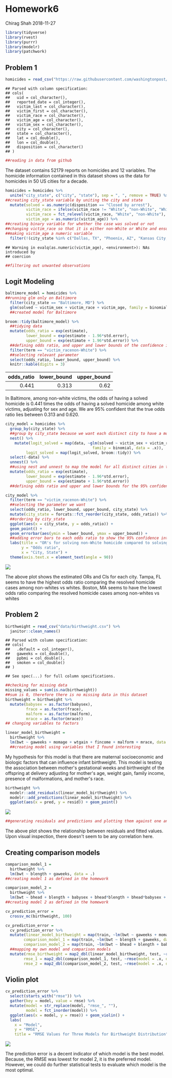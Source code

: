 Homework6
================
Chirag Shah
2018-11-27

``` r
library(tidyverse)
library(rvest)
library(purrr)
library(modelr)
library(patchwork)
```

Problem 1
---------

``` r
homicides = read_csv("https://raw.githubusercontent.com/washingtonpost/data-homicides/master/homicide-data.csv")
```

    ## Parsed with column specification:
    ## cols(
    ##   uid = col_character(),
    ##   reported_date = col_integer(),
    ##   victim_last = col_character(),
    ##   victim_first = col_character(),
    ##   victim_race = col_character(),
    ##   victim_age = col_character(),
    ##   victim_sex = col_character(),
    ##   city = col_character(),
    ##   state = col_character(),
    ##   lat = col_double(),
    ##   lon = col_double(),
    ##   disposition = col_character()
    ## )

``` r
##reading in data from github 
```

The dataset contains 52179 reports on homicides and 12 variables. The homicide information contained in this dataset shows us the data for homicides in 50 US cities for a decade.

``` r
homicides = homicides %>% 
  unite("city_state", c("city", "state"), sep = ", ", remove = TRUE) %>% 
##creating city_state variable by uniting the city and state 
  mutate(solved = as.numeric(disposition == "Closed by arrest"), 
         victim_race = ifelse(victim_race != "White", "non-White", "White"),  
         victim_race = fct_relevel(victim_race, "White", "non-White"),
         victim_age = as.numeric(victim_age)) %>% 
##creating binary variable for whether the case was solved or not
##changing victim_race so that it is either non-White or White and ensuring White is the reference group
##making victim_age a numeric variable
  filter(!(city_state %in% c("Dallas, TX", "Phoenix, AZ", "Kansas City, MO", "Tulsa, AL")))
```

    ## Warning in evalq(as.numeric(victim_age), <environment>): NAs introduced by
    ## coercion

``` r
##filtering out unwanted observations
```

Logit Modeling
--------------

``` r
baltimore_model = homicides %>% 
##running glm only on Baltimore
  filter(city_state == "Baltimore, MD") %>% 
  glm(solved ~ victim_sex + victim_race + victim_age, family = binomial, data = .)
  ##created model for Baltimore

broom::tidy(baltimore_model) %>% 
  ##tidying data
  mutate(odds_ratio = exp(estimate), 
         lower_bound = exp(estimate - 1.96*std.error), 
         upper_bound = exp(estimate + 1.96*std.error)) %>% 
  ##defining odds ratio, and upper and lower bounds of the confidence interval
  filter(term == "victim_racenon-White") %>% 
  ##selecting relevant parameter
  select(odds_ratio, lower_bound, upper_bound) %>% 
  knitr::kable(digits = 3)
```

|  odds\_ratio|  lower\_bound|  upper\_bound|
|------------:|-------------:|-------------:|
|        0.441|         0.313|          0.62|

In Baltimore, among non-white victims, the odds of having a solved homicide is 0.441 times the odds of having a solved homicide among white victims, adjusting for sex and age. We are 95% confident that the true odds ratio lies between 0.313 and 0.620.

``` r
city_model = homicides %>% 
  group_by(city_state) %>% 
  ##group by city_state because we want each distinct city to have a model
  nest() %>% 
    mutate(logit_solved = map(data, ~glm(solved ~ victim_sex + victim_race + victim_age, 
                                      family = binomial, data = .x)), 
         logit_solved = map(logit_solved, broom::tidy)) %>% 
  select(-data) %>% 
  unnest() %>% 
  ##using nest and unnest to map the model for all distinct cities in the dataset
  mutate(odds_ratio = exp(estimate), 
         lower_bound = exp(estimate - 1.96*std.error), 
         upper_bound = exp(estimate + 1.96*std.error))
  ##defining odds ratio and upper and lower bounds for the 95% confidence interval
```

``` r
city_model %>% 
  filter(term == "victim_racenon-White") %>% 
  ##selecting the parameter we want
  select(odds_ratio, lower_bound, upper_bound, city_state) %>% 
  mutate(city_state = forcats::fct_reorder(city_state, odds_ratio)) %>% 
  ##ordering by city_state
  ggplot(aes(x = city_state, y = odds_ratio)) + 
  geom_point() + 
  geom_errorbar(aes(ymin = lower_bound, ymax = upper_bound)) + 
  ##adding error bars to each odds ratio to show the 95% confidence interval for the odds ratio
  labs(title = "OR's for solving non-White homicide compared to solving a White homicide in different cities", 
       y = "Odds ratio", 
       x = "City, State") +
  theme(axis.text.x = element_text(angle = 90))
```

![](P8105_hw6_cs3652_files/figure-markdown_github/unnamed-chunk-6-1.png)

The above plot shows the estimated ORs and CIs for each city. Tampa, FL seems to have the highest odds ratio comparing the resolved homicide cases among non-whites vs whites. Boston, MA seems to have the lowest odds ratio comparing the resolved homicide cases among non-whites vs whites

Problem 2
---------

``` r
birthweight = read_csv("data/birthweight.csv") %>% 
  janitor::clean_names()
```

    ## Parsed with column specification:
    ## cols(
    ##   .default = col_integer(),
    ##   gaweeks = col_double(),
    ##   ppbmi = col_double(),
    ##   smoken = col_double()
    ## )

    ## See spec(...) for full column specifications.

``` r
##checking for missing data
missing_values = sum(is.na(birthweight))
##sum is 0, therefore there is no missing data in this dataset
birthweight = birthweight %>% 
  mutate(babysex = as.factor(babysex), 
         frace = as.factor(frace), 
         malform = as.factor(malform), 
         mrace = as.factor(mrace))
## changing variables to factors
```

``` r
linear_model_birthweight = 
  birthweight %>% 
  lm(bwt ~ gaweeks + momage + wtgain + fincome + malform + mrace, data = .)
  ##creating model using variables that I found interesting
```

My hypothesis for this model is that there are maternal socioeconomic and biologic factors that can influence infant birthweight. This model is testing the association between mother's gestational weeks and birthweight of the offspring at delivery adjusting for mother's age, weight gain, family income, presence of malformations, and mother's race.

``` r
birthweight %>% 
  modelr::add_residuals(linear_model_birthweight) %>% 
  modelr::add_predictions(linear_model_birthweight) %>% 
  ggplot(aes(x = pred, y = resid)) + geom_point()
```

![](P8105_hw6_cs3652_files/figure-markdown_github/unnamed-chunk-9-1.png)

``` r
##generating residuals and predictions and plotting them against one another 
```

The above plot shows the relationship between residuals and fitted values. Upon visual inspection, there doesn't seem to be any correlation here.

Creating comparison models
--------------------------

``` r
comparison_model_1 =
  birthweight %>% 
  lm(bwt ~ blength + gaweeks, data = .)
##creating model 1 as defined in the homework

comparison_model_2 = 
  birthweight %>% 
  lm(bwt ~ bhead + blength + babysex + bhead*blength + bhead*babysex + blength*babysex + bhead*blength*babysex, data = .)
##creating model 2 as defined in the homework

cv_prediction_error = 
  crossv_mc(birthweight, 100)

cv_prediction_error = 
  cv_prediction_error %>% 
  mutate(linear_model_birthweight = map(train, ~lm(bwt ~ gaweeks + momage + wtgain + fincome + malform + mrace, data = .)),
        comparison_model_1 = map(train, ~lm(bwt ~ blength + gaweeks, data = .x)),
        comparison_model_2 = map(train, ~lm(bwt ~ bhead + blength + babysex + bhead*blength + bhead*babysex + blength*babysex + bhead*blength*babysex, data = .x))) %>% 
  ##mapping my own model and comparison models 
  mutate(rmse_birthweight = map2_dbl(linear_model_birthweight, test, ~rmse(model = .x, data = .y)),
        rmse_1 = map2_dbl(comparison_model_1, test, ~rmse(model = .x, data = .y)),
        rmse_2 = map2_dbl(comparison_model_2, test, ~rmse(model = .x, data = .y)))
```

Violin plot
-----------

``` r
cv_prediction_error %>% 
  select(starts_with("rmse")) %>% 
  gather(key = model, value = rmse) %>% 
  mutate(model = str_replace(model, "rmse_", ""),
         model = fct_inorder(model)) %>% 
  ggplot(aes(x = model, y = rmse)) + geom_violin() +
  labs(
    x = "Model", 
    y = "RMSE", 
    title = "RMSE Values for Three Models for Birthweight Distribution")
```

![](P8105_hw6_cs3652_files/figure-markdown_github/unnamed-chunk-11-1.png)

The prediction error is a decent indicator of which model is the best model. Because, the RMSE was lowest for model 2, it is the preferred model. However, we could do further statistical tests to evaluate which model is the most optimal.
